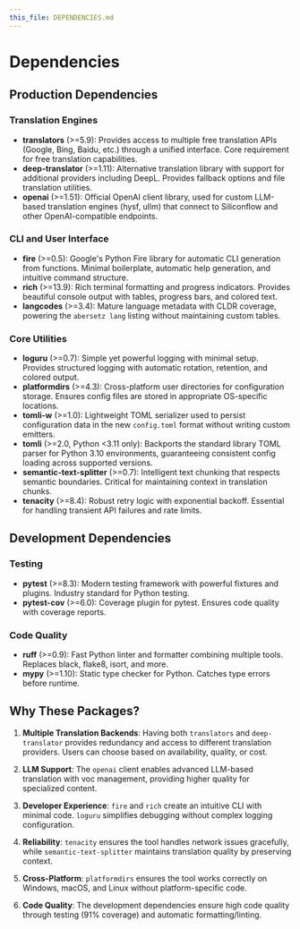 ```yaml
---
this_file: DEPENDENCIES.md
---
```

# Dependencies

## Production Dependencies

### Translation Engines
- **translators** (>=5.9): Provides access to multiple free translation APIs (Google, Bing, Baidu, etc.) through a unified interface. Core requirement for free translation capabilities.
- **deep-translator** (>=1.11): Alternative translation library with support for additional providers including DeepL. Provides fallback options and file translation utilities.
- **openai** (>=1.51): Official OpenAI client library, used for custom LLM-based translation engines (hysf, ullm) that connect to Siliconflow and other OpenAI-compatible endpoints.

### CLI and User Interface
- **fire** (>=0.5): Google's Python Fire library for automatic CLI generation from functions. Minimal boilerplate, automatic help generation, and intuitive command structure.
- **rich** (>=13.9): Rich terminal formatting and progress indicators. Provides beautiful console output with tables, progress bars, and colored text.
- **langcodes** (>=3.4): Mature language metadata with CLDR coverage, powering the `abersetz lang` listing without maintaining custom tables.

### Core Utilities
- **loguru** (>=0.7): Simple yet powerful logging with minimal setup. Provides structured logging with automatic rotation, retention, and colored output.
- **platformdirs** (>=4.3): Cross-platform user directories for configuration storage. Ensures config files are stored in appropriate OS-specific locations.
- **tomli-w** (>=1.0): Lightweight TOML serializer used to persist configuration data in the new `config.toml` format without writing custom emitters.
- **tomli** (>=2.0, Python <3.11 only): Backports the standard library TOML parser for Python 3.10 environments, guaranteeing consistent config loading across supported versions.
- **semantic-text-splitter** (>=0.7): Intelligent text chunking that respects semantic boundaries. Critical for maintaining context in translation chunks.
- **tenacity** (>=8.4): Robust retry logic with exponential backoff. Essential for handling transient API failures and rate limits.

## Development Dependencies

### Testing
- **pytest** (>=8.3): Modern testing framework with powerful fixtures and plugins. Industry standard for Python testing.
- **pytest-cov** (>=6.0): Coverage plugin for pytest. Ensures code quality with coverage reports.

### Code Quality
- **ruff** (>=0.9): Fast Python linter and formatter combining multiple tools. Replaces black, flake8, isort, and more.
- **mypy** (>=1.10): Static type checker for Python. Catches type errors before runtime.

## Why These Packages?

1. **Multiple Translation Backends**: Having both `translators` and `deep-translator` provides redundancy and access to different translation providers. Users can choose based on availability, quality, or cost.

2. **LLM Support**: The `openai` client enables advanced LLM-based translation with voc management, providing higher quality for specialized content.

3. **Developer Experience**: `fire` and `rich` create an intuitive CLI with minimal code. `loguru` simplifies debugging without complex logging configuration.

4. **Reliability**: `tenacity` ensures the tool handles network issues gracefully, while `semantic-text-splitter` maintains translation quality by preserving context.

5. **Cross-Platform**: `platformdirs` ensures the tool works correctly on Windows, macOS, and Linux without platform-specific code.

6. **Code Quality**: The development dependencies ensure high code quality through testing (91% coverage) and automatic formatting/linting.
